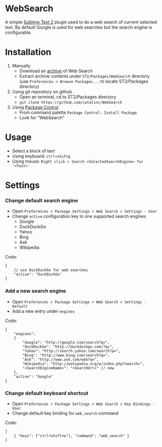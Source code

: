 # WebSearch

A simple [Sublime Text 2](http://www.sublimetext.com/2) plugin used to do a 
web search of current selected text. By default Google is used for web searches
but the search engine is configurable.

# Installation

1. Manually
    - Download an [archive](https://github.com/catalinc/WebSearch/zipball/master) of Web Search
    - Extract archive contents under `ST2/Packages/WebSearch` directory 
      (use `Preferences > Browse Packages...` to locate ST2/Packages directory) 
2. Using git repository on github
    - Open an terminal, cd to ST2/Packages directory
    - `git clone https://github.com/catalinc/WebSearch`
3. Using [Package Control](http://wbond.net/sublime_packages/package_control)
    - From command palette `Package Control: Install Package`
    - Look for "WebSearch"

# Usage

- Select a block of text
- Using keyboard: `ctrl+shif+g`
- Using mouse: `Right click > Search <SelectedSearchEngine> for '<Text>'`

# Settings

### Change default search engine

- Open `Preferences > Package Settings > Web Search > Settings - User`
- Change `active` configuration key to one supported search engines
    - Google
    - DuckDuckGo
    - Yahoo
    - Bing
    - Ask
    - Wikipedia

Code:

    {
        // use DuckDuckGo for web searches
        "active": "DuckDuckGo"
    }

### Add a new search engine

- Open `Preferences > Package Settings > Web Search > Settings - Default`
- Add a new entry under `engines`

Code:

    {
        "engines": 
        {
            "Google": "http://google.com/search?q=",
            "DuckDuckGo": "http://duckduckgo.com/?q=",
            "Yahoo": "http://search.yahoo.com/search?p=",
            "Bing": "http://www.bing.com/search?q=",
            "Ask": "http://www.ask.com/web?q=",
            "Wikipedia": "http://wikipedia.org/w/index.php?search=",
            "<SearchEngineName>": "<SearchUrl>" // new
        },
        "active": "Google"
    }

### Change default keyboard shortcut

- Open `Preferences > Package Settings > Web Search > Key Bindings - User` 
- Change default key binding for `web_search` command

Code:

    [
        { "keys": ["ctrl+shift+w"], "command": "web_search" }
    ]
